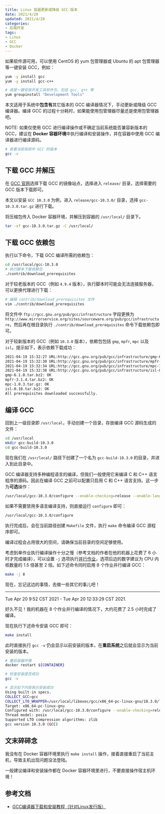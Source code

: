 ```yaml
---
title: Linux 容器更新或降级 GCC 版本
date: 2021/4/20
updated: 2021/4/20
categories:
- 后端开发
tags:
- Linux
- GCC
- Docker
---
```

如果软件源可用，可以使用 CentOS 的 yum 包管理器或 Ubuntu 的 apt 包管理器等一键安装 GCC，例如：

```bash
yum -y install gcc
yum -y install gcc-c++

# 或是一键安装开发工具软件包，包括 gcc, g++ 等
yum groupinstall "Development Tools"
```

本文适用于系统中**包含有**其它版本的 GCC 编译器情况下，手动更新或降级 GCC 编译器。编译 GCC 的过程十分耗时，如果能使用包管理器尽量还是使用包管理器吧。

NOTE: 如果仅使用 GCC 进行编译操作或不确定当前系统能否兼容新版本的 GCC，建议在 **Docker 容器环境**中执行编译和安装操作，并在容器中使用 GCC 编译器进行编译源码。

```bash
# 查看当前系统中 GCC 的版本
gcc -v
```

## 下载 GCC 并解压

在 [GCC 官网](https://gcc.gnu.org/mirrors.html)选择下载 GCC 的镜像站点，选择进入 `release/` 目录，选择需要的 GCC 版本下载即可。

本文以安装 `GCC 10.3.0` 为例，进入 `release/gcc-10.3.0/` 目录，选择 `gcc-10.3.0.tar.gz` 进行下载。

将压缩包传入 Docker 容器环境，并解压到容器的 `/usr/local/` 目录下。

```bash
tar -xf gcc-10.3.0.tar.gz -C /usr/local/
```

## 下载 GCC 依赖包

执行以下命令，下载 GCC 编译所需的依赖包：

```bash
cd /usr/local/gcc-10.3.0
# 执行脚本下载依赖包
./contrib/download_prerequisites
```

对于较老版本的 GCC（例如 `4.9.4` 版本），执行脚本时可能会无法连接服务器，可以更换代理进行下载：

```bash
# 编辑 contrib/download_prerequisites 文件
vim ./contrib/download_prerequisites
```

将文件中 `ftp://gcc.gnu.org/pub/gcc/infrastructure` 字段更换为 `http://www.mirrorservice.org/sites/sourceware.org/pub/gcc/infrastructure`，然后再在根目录执行 `./contrib/download_prerequisites` 命令下载依赖包即可。

对于较新版本的 GCC（例如 `10.3.0` 版本），依赖包包括 `gmp`, `mpfr`, `mpc` 以及 `isl`。提示如下，表示依赖下载成功：

```bash
2021-04-19 15:32:27 URL:http://gcc.gnu.org/pub/gcc/infrastructure/gmp-6.1.0.tar.bz2 [2383840/2383840] -> "./gmp-6.1.0.tar.bz2" [1]
2021-04-19 15:32:30 URL:http://gcc.gnu.org/pub/gcc/infrastructure/mpfr-3.1.4.tar.bz2 [1279284/1279284] -> "./mpfr-3.1.4.tar.bz2" [1]
2021-04-19 15:32:34 URL:http://gcc.gnu.org/pub/gcc/infrastructure/mpc-1.0.3.tar.gz [669925/669925] -> "./mpc-1.0.3.tar.gz" [1]
2021-04-19 15:32:38 URL:http://gcc.gnu.org/pub/gcc/infrastructure/isl-0.18.tar.bz2 [1658291/1658291] -> "./isl-0.18.tar.bz2" [1]
gmp-6.1.0.tar.bz2: OK
mpfr-3.1.4.tar.bz2: OK
mpc-1.0.3.tar.gz: OK
isl-0.18.tar.bz2: OK
All prerequisites downloaded successfully.
```

## 编译 GCC

回到上一级目录即 `/usr/local`，手动创建一个目录，存放编译 GCC 源码生成的文件：

```bash
cd /usr/local
mkdir gcc-build-10.3.0
cd gcc-build-10.3.0
```

现在我们在 `/usr/local/` 路径下创建了一个名为 `gcc-build-10.3.0` 的目录，并进入到此目录中。

GCC 编译器支持多种编程语言的编译，但我们一般使用它来编译 C 和 C++ 语言程序的源码。因此在编译 GCC 之前可以配置只启用 C 和 C++ 语言支持。这一步为**可选**操作：

```bash
/usr/local/gcc-10.3.0/configure --enable-checking=release --enable-languages=c,c++ --disable-multilib
```

如果不需要禁用多语言编译支持，则直接运行 `configure` 即可：

```bash
/usr/local/gcc-10.3.0/configure
```

执行完成后，会在当前路径创建 `Makefile` 文件，执行 `make` 命令编译 GCC 源程序即可。

编译过程会占用很大的空间，请确保当前目录的空间足够使用。

考虑到单作业执行编译操作十分之慢（参考文档的作者在他的机器上花费了 6 小时才完成编译），可以设置 `-j` 选项执行[并行作业](https://stackoverflow.com/questions/414714/compiling-with-g-using-multiple-cores)，选项后边的数字建议为 CPU 内核数量的 1.5 倍甚至 2 倍。如下述命令同时启用 8 个作业并行编译 GCC：

```bash
make -j 8
```

现在，忘记这边的事情，去做一些其它的事儿吧！

---

Tue Apr 20 9:52 CST 2021 - Tue Apr 20 12:33:29 CST 2021.

好久不见！我的机器在 8 个作业并行编译的情况下，大约花费了 2.5 小时完成了编译。

现在执行下述命令安装 GCC 即可：

```bash
make install
```

此时直接执行 `gcc -v` 仍会显示以前安装的版本，在**重启系统**之后就会显示为当前安装的版本。

```bash
# 重启容器环境
docker restart ${CONTAINER}

# 检查安装是否成功
gcc -v

# 显示如下内容表示安装成功
Using built-in specs.
COLLECT_GCC=gcc
COLLECT_LTO_WRAPPER=/usr/local/libexec/gcc/x86_64-pc-linux-gnu/10.3.0/lto-wrapper
Target: x86_64-pc-linux-gnu
Configured with: /usr/local/gcc-10.3.0/configure --enable-checking=release --enable-languages=c,c++ --disable-multilib
Thread model: posix
Supported LTO compression algorithms: zlib
gcc version 10.3.0 (GCC)
```

## 文末碎碎念

我没有在 Docker 容器环境里执行 `make install` 操作，接着直接重启了当前主机，导致主机出现问题没法登陆。

一般建议编译和安装操作都在 Docker 容器环境里进行，不要直接操作宿主机环境！

## 参考文档

- [GCC编译器下载和安装教程（针对Linux发行版）](http://c.biancheng.net/view/7933.html)
